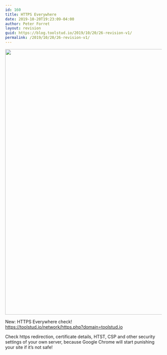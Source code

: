 ```yaml
---
id: 160
title: HTTPS Everywhere
date: 2019-10-20T19:23:09-04:00
author: Peter Forret
layout: revision
guid: https://blog.toolstud.io/2019/10/20/26-revision-v1/
permalink: /2019/10/20/26-revision-v1/
---
```

<img loading="lazy" class="alignnone wp-image-26 size-full" src="http://blog.toolstud.io/wp-content/uploads/2017/09/tumblr_ow0velMjaD1un8l7mo1_1280.png" alt="" width="763" height="852" />

New: HTTPS Everywhere check!  
<https://toolstud.io/network/https.php?domain=toolstud.io>

Check https redirection, certificate details, HTST, CSP and other security settings of your own server, because Google Chrome will start punishing your site if it’s not safe!